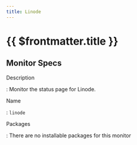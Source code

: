 ```yaml
---
title: Linode
---
```


# {{ $frontmatter.title }}

## Monitor Specs

Description

: Monitor the status page for Linode.

Name

: `linode`

Packages

: There are no installable packages for this monitor


<!--@include: /parts/_1.md-->


<!--@include: /parts/_2.md-->